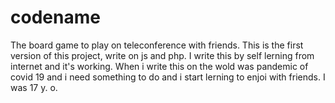 # codename
The board game to play on teleconference with friends. This is the first version of this project, write on js and php. I write this by self lerning from internet and it's working. When i write this on the wold was pandemic of covid 19 and i need something to do and i start lerning to enjoi with friends. I was 17 y. o. 
